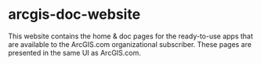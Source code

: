 arcgis-doc-website
==================

This website contains the home &amp; doc pages for the ready-to-use apps that are available to the ArcGIS.com organizational subscriber. These pages are presented in the same UI as ArcGIS.com.
